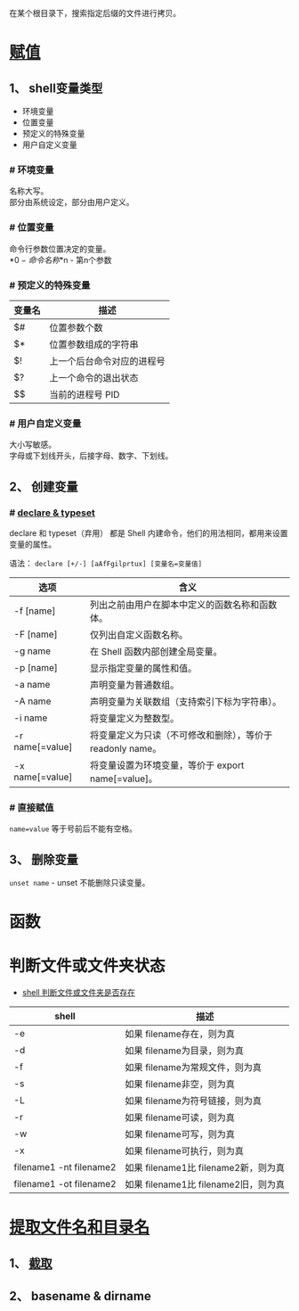 在某个根目录下，搜索指定后缀的文件进行拷贝。  

# [赋值](https://blog.csdn.net/fyh2003/article/details/7279029)
## 1、 shell变量类型
* 环境变量
* 位置变量
* 预定义的特殊变量
* 用户自定义变量

### \# 环境变量
名称大写。  
部分由系统设定，部分由用户定义。  

### \# 位置变量
命令行参数位置决定的变量。  
*$0 - 命令名称
*$n - 第n个参数

### \# 预定义的特殊变量
| 变量名 | 描述 |
| --- | --- |
| $# | 位置参数个数 |
| $* | 位置参数组成的字符串 |
| $! | 上一个后台命令对应的进程号 |
| $? | 上一个命令的退出状态 |
| $$ | 当前的进程号 PID |

### \# 用户自定义变量
大小写敏感。  
字母或下划线开头，后接字母、数字、下划线。  

## 2、 创建变量
### \# [declare & typeset](http://c.biancheng.net/view/2709.html)
declare 和 typeset（弃用） 都是 Shell 内建命令，他们的用法相同，都用来设置变量的属性。  

语法： `declare [+/-] [aAfFgilprtux] [变量名=变量值]`  

| 选项 | 含义 |
| --- | --- |
| -f \[name] | 列出之前由用户在脚本中定义的函数名称和函数体。 |
| -F \[name] | 仅列出自定义函数名称。 |
| -g name | 在 Shell 函数内部创建全局变量。 |
| -p \[name] | 显示指定变量的属性和值。 |
| -a name | 声明变量为普通数组。 |
| -A name | 声明变量为关联数组（支持索引下标为字符串）。 |
| -i name | 将变量定义为整数型。 |
| -r name\[=value] | 将变量定义为只读（不可修改和删除），等价于 readonly name。 |
| -x name\[=value] | 将变量设置为环境变量，等价于 export name[=value]。 |

### \# 直接赋值
`name=value` 等于号前后不能有空格。  


## 3、 删除变量
`unset name` - unset 不能删除只读变量。  

# 函数

# 判断文件或文件夹状态
* [shell 判断文件或文件夹是否存在](https://blog.csdn.net/benben0729/article/details/80690605)

| shell | 描述 |
| --- | --- |
| -e | 如果 filename存在，则为真 |
| -d | 如果 filename为目录，则为真 |
| -f | 如果 filename为常规文件，则为真 |
| -s | 如果 filename非空，则为真 |
| -L | 如果 filename为符号链接，则为真 |
| -r | 如果 filename可读，则为真 |
| -w | 如果 filename可写，则为真 |
| -x | 如果 filename可执行，则为真 |
| filename1 -nt filename2 | 如果 filename1比 filename2新，则为真 |
| filename1 -ot filename2 | 如果 filename1比 filename2旧，则为真 |


# [提取文件名和目录名](https://blog.csdn.net/sinat_28442665/article/details/84796054)
## 1、 [截取](http://c.biancheng.net/view/1120.html)

## 2、 basename & dirname

